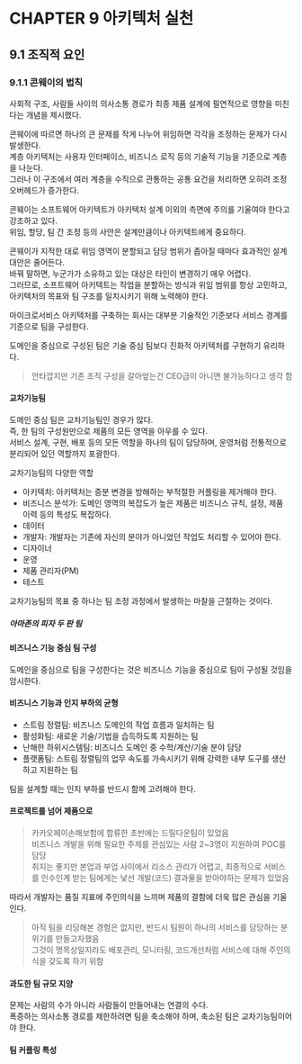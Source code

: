 # CHAPTER 9 아키텍처 실천

## 9.1 조직적 요인

### 9.1.1 콘웨이의 법칙

사회적 구조, 사람들 사이의 의사소통 경로가 최종 제품 설계에 필연적으로 영향을 미친다는 개념을 제시했다.  

콘웨이에 따르면 하나의 큰 문제를 작게 나누어 위임하면 각각을 조정하는 문제가 다시 발생한다.  
계층 아키텍처는 사용자 인터페이스, 비즈니스 로직 등의 기술적 기능을 기준으로 계층을 나눈다.  
그러나 이 구조에서 여러 계층을 수직으로 관통하는 공통 요건을 처리하면 오히려 조정 오버헤드가 증가한다.  

콘웨이는 소프트웨어 아키텍트가 아키텍처 설계 이외의 측면에 주의를 기울여야 한다고 강조하고 있다.  
위임, 할당, 팀 간 조정 등의 사안은 설계만큼이나 아키텍트에게 중요하다.  

콘웨이가 지적한 대로 위임 영역이 분할되고 담당 범위가 좁아질 때마다 효과적인 설계 대안은 줄어든다.  
바꿔 말하면, 누군가가 소유하고 있는 대상은 타인이 변경하기 매우 어렵다.  
그러므로, 소프트웨어 아키텍트는 작업을 분할하는 방식과 위임 범위를 항상 고민하고, 아키텍처의 목표와 팀 구조를 일치시키기 위해 노력해야 한다.  

마이크로서비스 아키텍처를 구축하는 회사는 대부분 기술적인 기준보다 서비스 경계를 기준으로 팀을 구성한다.  

도메인을 중심으로 구성된 팀은 기술 중심 팀보다 진화적 아키텍처를 구현하기 유리하다.  

> 안타깝지만 기존 조직 구성을 갈아엎는건 CEO급이 아니면 불가능하다고 생각 함  

#### 교차기능팀

도메인 중심 팀은 교차기능팀인 경우가 많다.  
즉, 한 팀의 구성원만으로 제품의 모든 영역을 아우를 수 있다.  
서비스 설계, 구현, 배포 등의 모든 역할을 하나의 팀이 담당하며, 운영처럼 전통적으로 분리되어 있던 역할까지 포괄한다.  

교차기능팀의 다양한 역할
- 아키텍처: 아키텍처는 증분 변경을 방해하는 부적절한 커플링을 제거해야 한다.  
- 비즈니스 분석가: 도메인 영역의 복잡도가 높은 제품은 비즈니스 규칙, 설정, 제품 이력 등의 특성도 복잡하다.  
- 데이터 
- 개발자: 개발자는 기존에 자신의 분야가 아니었던 작업도 처리할 수 있어야 한다.  
- 디자이너
- 운영
- 제품 관리자(PM)
- 테스트

교차기능팀의 목표 중 하나는 팀 조정 과정에서 발생하는 마찰을 근절하는 것이다.


##### 아마존의 피자 두 판 팀


#### 비즈니스 기능 중심 팀 구성

도메인을 중심으로 팀을 구성한다는 것은 비즈니스 기능을 중심으로 팀이 구성될 것임을 암시한다.  


#### 비즈니스 기능과 인지 부하의 균형

- 스트림 정렬팀: 비즈니스 도메인의 작업 흐름과 일치하는 팀
- 활성화팀: 새로운 기술/기법을 습득하도록 지원하는 팀
- 난해한 하위시스템팀: 비즈니스 도메인 중 수학/계산/기술 분야 담당
- 플랫폼팀: 스트림 정렬팀의 업무 속도를 가속시키기 위해 강력한 내부 도구를 생산하고 지원하는 팀  

팀을 설계할 때는 인지 부하를 반드시 함께 고려해야 한다.  


#### 프로젝트를 넘어 제품으로

> 카카오페이손해보험에 합류한 초반에는 드릴다운팀이 있었음  
> 비즈니스 개발을 위해 필요한 주제를 관심있는 사람 2~3명이 지원하여 POC를 담당  
> 취지는 좋지만 본업과 부업 사이에서 리소스 관리가 어렵고, 최종적으로 서비스를 인수인계 받는 팀에게는 낯선 개발(코드) 결과물을 받아야하는 문제가 있었음

따라서 개발자는 품질 지표에 주인의식을 느끼며 제품의 결함에 더욱 많은 관심을 기울인다.  

> 아직 팀을 리딩해본 경험은 없지만, 반드시 팀원이 하나의 서비스를 담당하는 분위기를 만들고자했음  
> 그것이 명목상일지라도 배포관리, 모니터링, 코드개선처럼 서비스에 대해 주인의식을 갖도록 하기 위함  


#### 과도한 팀 규모 지양

문제는 사람의 수가 아니라 사람들이 만들어내는 연결의 수다.  
폭증하는 의사소통 경로를 제한하려면 팀을 축소해야 하며, 축소된 팀은 교차기능팀이어야 한다.  


#### 팀 커플링 특성



